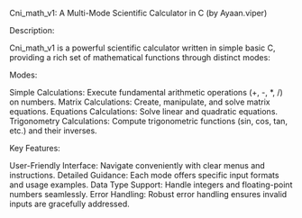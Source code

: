 Cni_math_v1: A Multi-Mode Scientific Calculator in C (by Ayaan.viper)

Description:

Cni_math_v1 is a powerful scientific calculator written in simple basic C, providing a rich set of mathematical functions through distinct modes:



Modes:

Simple Calculations: Execute fundamental arithmetic operations (+, -, *, /) on numbers.
Matrix Calculations: Create, manipulate, and solve matrix equations.
Equations Calculations: Solve linear and quadratic equations.
Trigonometry Calculations: Compute trigonometric functions (sin, cos, tan, etc.) and their inverses.


Key Features:

User-Friendly Interface: Navigate conveniently with clear menus and instructions.
Detailed Guidance: Each mode offers specific input formats and usage examples.
Data Type Support: Handle integers and floating-point numbers seamlessly.
Error Handling: Robust error handling ensures invalid inputs are gracefully addressed.
